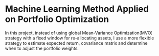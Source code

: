 # Machine Learning Method Applied on Portfolio Optimization

In this project, instead of using global Mean-Variance Optimization(MVO) strategy with a fixed window for re-allocating assets, I use a more flexible strategy to estimate expected return, covariance matrix and determine when to adjust the portfolio weights.
